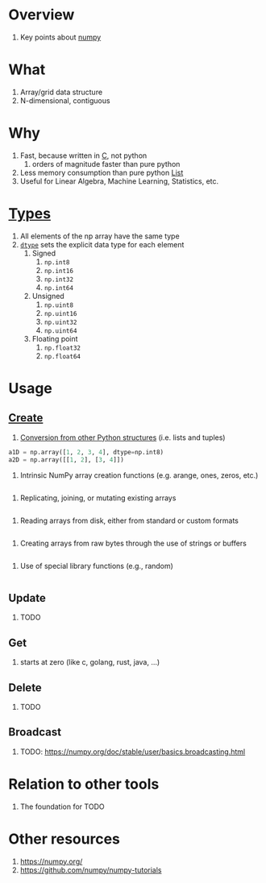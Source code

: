 # Overview
1. Key points about [numpy](https://numpy.org/)


# What
1. Array/grid data structure
1. N-dimensional, contiguous


# Why
1. Fast, because written in [C](https://github.com/numpy/numpy), not python
    1. orders of magnitude faster than pure python
1. Less memory consumption than pure python [List](TODO)
1. Useful for Linear Algebra, Machine Learning, Statistics, etc.


# [Types](https://numpy.org/doc/stable/user/basics.types.html#array-types-and-conversions-between-types)
1. All elements of the np array have the same type
1. [`dtype`](https://numpy.org/doc/stable/reference/generated/numpy.dtype.html#numpy.dtype) sets the explicit data type for each element
    1. Signed
        1. `np.int8`
        1. `np.int16`
        1. `np.int32`
        1. `np.int64`
    1. Unsigned
        1. `np.uint8`
        1. `np.uint16`
        1. `np.uint32`
        1. `np.uint64`
    1. Floating point
        1. `np.float32`
        1. `np.float64`

# Usage
## [Create](https://numpy.org/doc/stable/user/basics.creation.html)
1. [Conversion from other Python structures](https://numpy.org/doc/stable/reference/generated/numpy.array.html#numpy.array) (i.e. lists and tuples)
```python
a1D = np.array([1, 2, 3, 4], dtype=np.int8)
a2D = np.array([[1, 2], [3, 4]])
```
1. Intrinsic NumPy array creation functions (e.g. arange, ones, zeros, etc.)
```python
```
1. Replicating, joining, or mutating existing arrays
```python
```
1. Reading arrays from disk, either from standard or custom formats
```python
```
1. Creating arrays from raw bytes through the use of strings or buffers
```python
```
1. Use of special library functions (e.g., random)
```python
```


## Update
1. TODO

## Get
1. starts at zero (like c, golang, rust, java, ...)

## Delete
1. TODO

## Broadcast
1. TODO: https://numpy.org/doc/stable/user/basics.broadcasting.html

# Relation to other tools
1. The foundation for TODO


# Other resources
1. https://numpy.org/
1. https://github.com/numpy/numpy-tutorials

